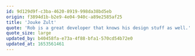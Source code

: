 ```yaml
---
id: 9d129d9f-c3ba-4620-8919-998da38bd5eb
origin: f3894d1b-b2e9-4e04-940c-a89e2585af25
title: 'Jouke Zult'
quote: 'Rob is a great developer that knows his design stuff as well.'
quote_size: large
updated_by: b40458fa-e73a-4f88-bfa1-570cd54b72e0
updated_at: 1653561461
---
```

